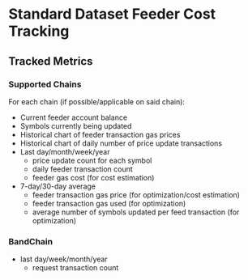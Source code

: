 # Standard Dataset Feeder Cost Tracking

## Tracked Metrics

### Supported Chains

For each chain (if possible/applicable on said chain):

- Current feeder account balance
- Symbols currently being updated
- Historical chart of feeder transaction gas prices
- Historical chart of daily number of price update transactions
- Last day/month/week/year
  - price update count for each symbol
  - daily feeder transaction count
  - feeder gas cost (for cost estimation)
- 7-day/30-day average
  - feeder transaction gas price (for optimization/cost estimation)
  - feeder transaction gas used (for optimization)
  - average number of symbols updated per feed transaction (for optimization)

### BandChain

- last day/week/month/year
  - request transaction count

